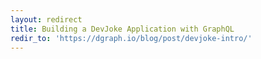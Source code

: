 ```yaml
---
layout: redirect
title: Building a DevJoke Application with GraphQL
redir_to: 'https://dgraph.io/blog/post/devjoke-intro/'
---
```

